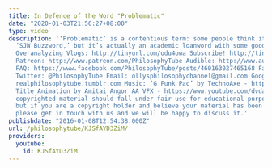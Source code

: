 ```yaml
---
title: In Defence of the Word "Problematic"
date: "2020-01-03T21:56:27+08:00"
type: video
description: '‘Problematic’ is a contentious term: some people think it’s just an
  ‘SJW Buzzword,’ but it’s actually an academic loanword with some good uses! More
  Overanalyzing Vlogs: http://tinyurl.com/odu4owa Subscribe! http://tinyurl.com/pr99a46
  Patreon: http://www.patreon.com/PhilosophyTube Audible: http://www.audibletrial.com/PhilosophyTube
  FAQ: https://www.facebook.com/PhilosophyTube/posts/460163027465168 Facebook: https://www.facebook.com/PhilosophyTube?ref=hl
  Twitter: @PhilosophyTube Email: ollysphilosophychannel@gmail.com Google+: google.com/+thephilosophytube
  realphilosophytube.tumblr.com Music: ‘G Funk Pac’ by TechnoAxe - http://tinyurl.com/kkrsfgg
  Title Animation by Amitai Angor AA VFX - https://www.youtube.com/dvdangor2011 Any
  copyrighted material should fall under fair use for educational purposes or commentary,
  but if you are a copyright holder and believe your material has been used unfairly
  please get in touch with us and we will be happy to discuss it.'
publishdate: "2016-01-08T12:54:38.000Z"
url: /philosophytube/KJSfAYD3ZiM/
providers:
  youtube:
    id: KJSfAYD3ZiM
---
```

